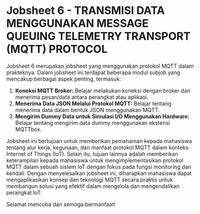 # Jobsheet 6 - TRANSMISI DATA MENGGUNAKAN MESSAGE QUEUING TELEMETRY TRANSPORT (MQTT) PROTOCOL

Jobsheet 6 merupakan jobsheet yang menggunakan protokol MQTT dalam prakteknya. Dalam jobsheet ini terdapat beberapa modul subjob yang mencakup berbagai aspek penting, termasuk:

1. **Koneksi MQTT Broker:** Belajar melakukan koneksi dengan broker dan menerima pesan/data antara perangkat atau aplikasi. 
2. **Menerima Data JSON Melalui Protokol MQTT:** Belajar tentang menerima data dalam bentuk JSON menggunakan MQTT.
3. **Mengirim Dummy Data untuk Simulasi I/O Menggunakan Hardware:** Belajar tentang mengirim data dummy menggunakan ekstensi MQTTbox.

Jobsheet ini bertujuan untuk memberikan pemahaman kepada mahasiswa tentang alur kerja, kegunaan, dan manfaat protokol MQTT dalam konteks Internet of Things (IoT). Selain itu, tujuan lainnya adalah memberikan keterampilan kepada mahasiswa untuk mengimplementasikan protokol MQTT dalam sebuah sistem IoT dengan fokus pada fungsi monitoring dan kendali. Dengan menyelesaikan jobsheet ini, diharapkan mahasiswa dapat mengaplikasikan konsep dan teknologi MQTT secara praktis untuk membangun solusi yang efektif dalam mengelola dan mengendalikan perangkat IoT.

Selamat mencoba dan semoga bermanfaat!
